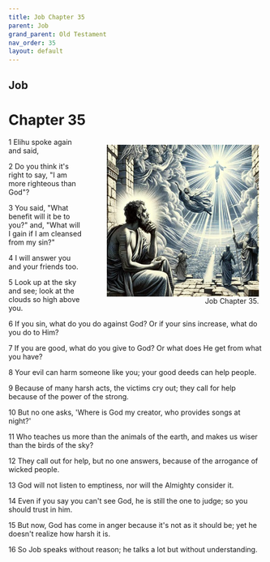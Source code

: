 ```yaml
---
title: Job Chapter 35
parent: Job
grand_parent: Old Testament
nav_order: 35
layout: default
---
```


## Job

# Chapter 35

<figure style="float: right; margin-right: 10px;">
    <img src="/assets/Image/Job/500/35.jpg" alt="Job Chapter 35" style="width: 300px; height: 300px; float: right;padding-left: 10px;"/>
    <figcaption style="clear: both;text-align: right;">Job Chapter 35.</figcaption>
</figure>
1 Elihu spoke again and said,

2 Do you think it's right to say, "I am more righteous than God"?

3 You said, "What benefit will it be to you?" and, "What will I gain if I am cleansed from my sin?"

4 I will answer you and your friends too.

5 Look up at the sky and see; look at the clouds so high above you.

6 If you sin, what do you do against God? Or if your sins increase, what do you do to Him?

7 If you are good, what do you give to God? Or what does He get from what you have?

8 Your evil can harm someone like you; your good deeds can help people.

9 Because of many harsh acts, the victims cry out; they call for help because of the power of the strong.

10 But no one asks, 'Where is God my creator, who provides songs at night?'

11 Who teaches us more than the animals of the earth, and makes us wiser than the birds of the sky?

12 They call out for help, but no one answers, because of the arrogance of wicked people.

13 God will not listen to emptiness, nor will the Almighty consider it.

14 Even if you say you can't see God, he is still the one to judge; so you should trust in him.

15 But now, God has come in anger because it's not as it should be; yet he doesn't realize how harsh it is.

16 So Job speaks without reason; he talks a lot but without understanding.


